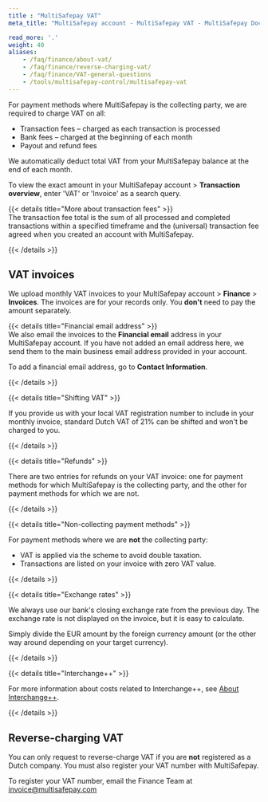 ```yaml
---
title : "MultiSafepay VAT"
meta_title: "MultiSafepay account - MultiSafepay VAT - MultiSafepay Docs"

read_more: '.'
weight: 40
aliases:
    - /faq/finance/about-vat/
    - /faq/finance/reverse-charging-vat/
    - /faq/finance/VAT-general-questions
    - /tools/multisafepay-control/multisafepay-vat
---
```


For payment methods where MultiSafepay is the collecting party, we are required to charge VAT on all: 

- Transaction fees – charged as each transaction is processed
- Bank fees – charged at the beginning of each month
- Payout and refund fees 

We automatically deduct total VAT from your MultiSafepay balance at the end of each month. 

To view the exact amount in your MultiSafepay account > **Transaction overview**, enter 'VAT' or 'Invoice' as a search query. 

{{< details title="More about transaction fees" >}}
&nbsp;  
The transaction fee total is the sum of all processed and completed transactions within a specified timeframe and the (universal) transaction fee agreed when you created an account with MultiSafepay.

{{< /details >}}

## VAT invoices
We upload monthly VAT invoices to your MultiSafepay account > **Finance** > **Invoices**. The invoices are for your records only. You **don't** need to pay the amount separately.

{{< details title="Financial email address" >}}
&nbsp;  
We also email the invoices to the **Financial email** address in your MultiSafepay account. If you have not added an email address here, we send them to the main business email address provided in your account.

To add a financial email address, go to **Contact Information**. 

{{< /details >}}

{{< details title="Shifting VAT" >}}

If you provide us with your local VAT registration number to include in your monthly invoice, standard Dutch VAT of 21% can be shifted and won't be charged to you.

{{< /details >}}

{{< details title="Refunds" >}}

There are two entries for refunds on your VAT invoice: one for payment methods for which MultiSafepay is the collecting party, and the other for payment methods for which we are not.

{{< /details >}}

{{< details title="Non-collecting payment methods" >}}

For payment methods where we are **not** the collecting party:

- VAT is applied via the scheme to avoid double taxation. 
- Transactions are listed on your invoice with zero VAT value.

{{< /details >}}

{{< details title="Exchange rates" >}}

We always use our bank's closing exchange rate from the previous day. The exchange rate is not displayed on the invoice, but it is easy to calculate.

Simply divide the EUR amount by the foreign currency amount (or the other way around depending on your target currency).  

{{< /details >}}

{{< details title="Interchange++" >}}

For more information about costs related to Interchange++, see [About Interchange++](/payments/methods/credit-and-debit-cards/user-guide/about-interchange/).  

{{< /details >}}

## Reverse-charging VAT
You can only request to reverse-charge VAT if you are **not** registered as a Dutch company. You must also register your VAT number with MultiSafepay.

To register your VAT number, email the Finance Team at <invoice@multisafepay.com>

